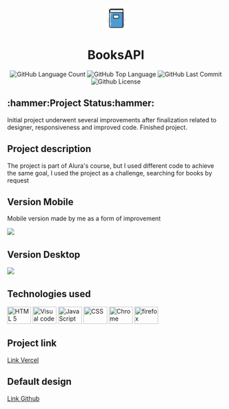 <div align="center"><img src="https://github.com/Guilbertoliveira/BooksAPI/blob/main/imagens/book.png" width="55px">
<h1>BooksAPI </h1></div>
<div align="center"><img alt="GitHub Language Count" src="https://img.shields.io/github/languages/count/Guilbertoliveira/BooksAPI" />
<img alt="GitHub Top Language" src="https://img.shields.io/github/languages/top/Guilbertoliveira/BooksAPI" />
<img alt="GitHub Last Commit" src="https://img.shields.io/github/last-commit/Guilbertoliveira/BooksAPI" />
<img alt="Github License" src="https://img.shields.io/github/license/Guilbertoliveira/BooksAPI" /></div>

<h2>:hammer:Project Status:hammer:</h2>
<p>Initial project underwent several improvements after finalization related to designer, responsiveness and improved code. Finished project.</p>

<h2>Project description</h2>
<p>The project is part of Alura's course, but I used different code to achieve the same goal, I used the project as a challenge, searching for books by request</p>
<h2 >Version Mobile</h2>
<p>Mobile version made by me as a form of improvement</p>
<img src="https://user-images.githubusercontent.com/41201436/226135455-ec977035-9f11-4334-aa96-1718d9c89d35.gif">

<h2>Version Desktop</h2>
<img src="https://user-images.githubusercontent.com/41201436/226136388-bdd88890-292d-4e6d-a7e2-654bff3f7907.gif">

<h2>Technologies used</h2>
<div>
<img src="https://cdn.jsdelivr.net/gh/devicons/devicon/icons/html5/html5-plain-wordmark.svg" height="40" width="55" title="HTML 5" />
<img src="https://cdn.jsdelivr.net/gh/devicons/devicon/icons/visualstudio/visualstudio-plain.svg" height="40" width="55" title="Visual code"  />
<img src="https://cdn.jsdelivr.net/gh/devicons/devicon/icons/javascript/javascript-plain.svg" height="40" width="55" title="JavaScript"/>
<img src="https://cdn.jsdelivr.net/gh/devicons/devicon/icons/css3/css3-plain-wordmark.svg" height="40" width="55" title="CSS" /> 
<img src="https://cdn.jsdelivr.net/gh/devicons/devicon/icons/chrome/chrome-original-wordmark.svg" height="40" width="55" title="Chrome"  />
<img src="https://cdn.jsdelivr.net/gh/devicons/devicon/icons/firefox/firefox-original.svg" height="40" width="55" title="firefox" />  </div>


<h2> Project link </h2>
<a href="https://books-api-ruby.vercel.app/">Link Vercel</a>

<h2> Default design </h2>
<a href="https://github.com/alura-cursos/js-metodos-array/tree/aula_5">Link Github </a>

